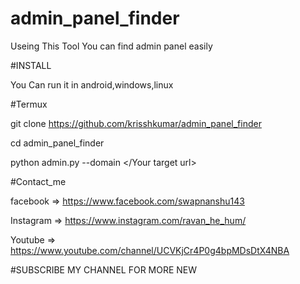 # admin_panel_finder
Useing This Tool You can find admin panel easily

#INSTALL

You Can run it in android,windows,linux

#Termux

git clone https://github.com/krisshkumar/admin_panel_finder

cd admin_panel_finder

python admin.py --domain </Your target url>

#Contact_me

facebook => https://www.facebook.com/swapnanshu143

Instagram => https://www.instagram.com/ravan_he_hum/

Youtube => https://www.youtube.com/channel/UCVKjCr4P0g4bpMDsDtX4NBA

#SUBSCRIBE MY CHANNEL FOR MORE NEW
